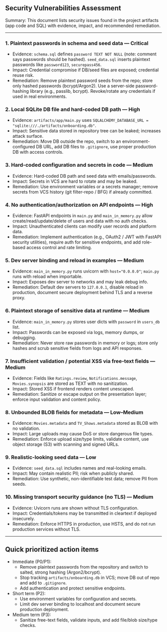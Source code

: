 ## Security Vulnerabilities Assessment

Summary: This document lists security issues found in the project artifacts (app code and SQL) with evidence, impact, and recommended remediation.

---

### 1. Plaintext passwords in schema and seed data — Critical
- Evidence: `schema.sql` defines `password TEXT NOT NULL` (note: comment says passwords should be hashed). `seed_data.sql` inserts plaintext passwords like `password123`, `securepass456`.
- Impact: Credential compromise if DB/seed files are exposed; credential reuse risk.
- Remediation: Remove plaintext password seeds from the repo; store only hashed passwords (bcrypt/Argon2). Use a server-side password-hashing library (e.g., passlib, bcrypt). Revoke/rotate any credentials if used in real environments.

### 2. Local SQLite DB file and hard-coded DB path — High
- Evidence: `artifacts/app/main.py` uses `SQLALCHEMY_DATABASE_URL = "sqlite:///./artifacts/onboarding.db"`.
- Impact: Sensitive data stored in repository tree can be leaked; increases attack surface.
- Remediation: Move DB outside the repo, switch to an environment-configured DB URL, add DB files to `.gitignore`, use proper production DB with access controls.

### 3. Hard-coded configuration and secrets in code — Medium
- Evidence: Hard-coded DB path and seed data with emails/passwords.
- Impact: Secrets in VCS are hard to rotate and may be leaked.
- Remediation: Use environment variables or a secrets manager; remove secrets from VCS history (git filter-repo / BFG) if already committed.

### 4. No authentication/authorization on API endpoints — High
- Evidence: FastAPI endpoints in `main.py` and `main_in_memory.py` allow create/read/update/delete of users and data with no auth checks.
- Impact: Unauthenticated clients can modify user records and platform data.
- Remediation: Implement authentication (e.g., OAuth2 / JWT with FastAPI security utilities), require auth for sensitive endpoints, and add role-based access control and rate limiting.

### 5. Dev server binding and reload in examples — Medium
- Evidence: `main_in_memory.py` runs uvicorn with `host="0.0.0.0"`; `main.py` runs with reload when importable.
- Impact: Exposes dev server to networks and may leak debug info.
- Remediation: Default dev servers to `127.0.0.1`, disable reload in production, document secure deployment behind TLS and a reverse proxy.

### 6. Plaintext storage of sensitive data at runtime — Medium
- Evidence: `main_in_memory.py` stores user dicts with `password` in `users_db` list.
- Impact: Passwords can be exposed via logs, memory dumps, or debugging.
- Remediation: Never store raw passwords in memory or logs; store only hashes and scrub sensitive fields from logs and API responses.

### 7. Insufficient validation / potential XSS via free-text fields — Medium
- Evidence: Fields like `Ratings.review`, `Notifications.message`, `Movies.synopsis` are stored as TEXT with no sanitization.
- Impact: Stored XSS if frontend renders content unescaped.
- Remediation: Sanitize or escape output on the presentation layer; enforce input validation and content policy.

### 8. Unbounded BLOB fields for metadata — Low–Medium
- Evidence: `Movies.metadata` and `TV_Shows.metadata` stored as BLOB with no validation.
- Impact: Large uploads may cause DoS or store dangerous file types.
- Remediation: Enforce upload size/type limits, validate content, use object storage (S3) with scanning and signed URLs.

### 9. Realistic-looking seed data — Low
- Evidence: `seed_data.sql` includes names and real-looking emails.
- Impact: May contain realistic PII; risk when publicly shared.
- Remediation: Use synthetic, non-identifiable test data; remove PII from seeds.

### 10. Missing transport security guidance (no TLS) — Medium
- Evidence: Uvicorn runs are shown without TLS configuration.
- Impact: Credentials/tokens may be transmitted in cleartext if deployed insecurely.
- Remediation: Enforce HTTPS in production, use HSTS, and do not run production services without TLS.

---

## Quick prioritized action items
- Immediate (P0/P1):
  - Remove plaintext passwords from the repository and switch to salted, strong hashing (Argon2/bcrypt).
  - Stop tracking `artifacts/onboarding.db` in VCS; move DB out of repo and add to `.gitignore`.
  - Add authentication and protect sensitive endpoints.
- Short term (P2):
  - Use environment variables for configuration and secrets.
  - Limit dev server binding to localhost and document secure production deployment.
- Medium term (P3):
  - Sanitize free-text fields, validate inputs, and add file/blob size/type checks.
